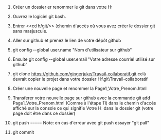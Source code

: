 1. Créer un dossier er renommer le git dans votre H:

2. Ouvrez le logiciel git bash.

3. Entrer <<cd h/git/>> (chemin d'accès où vous avez créer le dossier git sans masjuscule.

4. Aller sur github et prenez le lien de votre dépôt github

5. git config --global user.name "Nom d'utilisateur sur github"

6. Ensuite git config --global user.email "Votre adresse courriel utilisé sur github"

7. git clone https://github.com/gingerjuke/Travail-collaboratif.git celà devrait copier le projet dans votre dossier 
H:\git\Travail-collaboratif

8. Créer une nouvelle page et renommer la Page1_Votre_Prenom.html

9. Transferer votre nouvelle page sur github avec la commande git add Page1_Votre_Prenom.html (Comme à l'étape 11) dans le chemin d'accès affiché sur la console ce qui signifie Votre H: dans le dossier git (votre page doit être dans ce dossier)

10. git push ------ Note: en cas d'erreur avec git push essayer "git pull"

11. git commit
